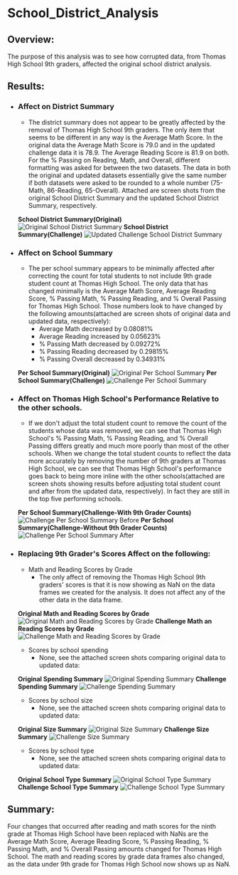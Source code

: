 # School_District_Analysis

## Overview:
The purpose of this analysis was to see how corrupted data, from Thomas High School 9th graders, affected 
the original school district analysis.

## Results:
- ### Affect on District Summary
    - The district summary does not appear to be greatly affected by the removal of Thomas High School 9th graders. 
    The only item that seems to be different in any way is the Average Math Score. In the original data the Average Math Score 
    is 79.0 and in the updated challenge data it is 78.9. The Average Reading Score is 81.9 on both. For the % Passing on Reading, 
    Math, and Overall, different formatting was asked for between the two datasets. The data in both the original and updated 
    datasets essentially give the same number if both datasets were asked to be rounded to a whole number 
    (75-Math, 86-Reading, 65-Overall). Attached are screen shots from the original School District Summary and the updated School 
    District Summary, respectively.

    **School District Summary(Original)**                        
    ![Original School District Summary](Original_School_District_Summary.png)
    **School District Summary(Challenge)**
    ![Updated Challenge School District Summary](Challenge_School_District_Summary.png)
    

- ### Affect on School Summary
    - The per school summary appears to be minimally affected after correcting the count for total students to not include 9th 
    grade student count at Thomas High School. The only data that has changed minimally is the Average Math Score, Average Reading 
    Score, % Passing Math, % Passing Reading, and % Overall Passing for Thomas High School. Those numbers look to have changed by 
    the following amounts(attached are screen shots of original data and updated data, respectively):
        - Average Math decreased by 0.08081%
        - Average Reading increased by 0.05623%
        - % Passing Math decreased by 0.09272% 
        - % Passing Reading decreased by 0.29815%
        - % Passing Overall decreased by 0.34931%

    **Per School Summary(Original)**
    ![Original Per School Summary](Original_Per_School_Summary.png)
    **Per School Summary(Challenge)**
    ![Challenge Per School Summary](Challenge_Per_School_Summary.png)

- ### Affect on Thomas High School's Performance Relative to the other schools.
    - If we don't adjust the total student count to remove the count of the students whose data was removed, we can see that Thomas
     High School's % Passing Math, % Passing Reading, and % Overall Passing differs greatly and much more poorly than most of the 
     other schools. When we change the total student counts to reflect the data more accurately by removing the number of 9th graders 
     at Thomas High School, we can see that Thomas High School's performance goes back to being more inline with the other 
     schools(attached are screen shots showing results before adjusting total student count and after from the updated data, 
     respectively). In fact they are still in the top five performing schools.

    **Per School Summary(Challenge-With 9th Grader Counts)**
    ![Challenge Per School Summary Before](Challenge_Per_School_Summary_With_Ninth_Grade_Counts.png)
    **Per School Summary(Challenge-Without 9th Grader Counts)**
    ![Challenge Per School Summary After](Challenge_Per_School_Summary.png)
    

- ### Replacing 9th Grader's Scores Affect on the following:
    - Math and Reading Scores by Grade
        - The only affect of removing the Thomas High School 9th graders' scores is that it is now showing as NaN on the data frames 
        we created for the analysis. It does not affect any of the other data in the data frame.

    **Original Math and Reading Scores by Grade**
    ![Original Math and Reading Scores by Grade](Original_Math_Reading_Scores_By_Grade.png)
    **Challenge Math an Reading Scores by Grade**
    ![Challenge Math and Reading Scores by Grade](Challenge_Math_Reading_Scores_By_Grade.png)

    - Scores by school spending
        - None, see the attached screen shots comparing original data to updated data:
    
    **Original Spending Summary**
    ![Original Spending Summary](Original_Spending_Summary.png)
    **Challenge Spending Summary**
    ![Challenge Spending Summary](Challenge_Spending_Summary.png)

    - Scores by school size
        - None, see the attached screen shots comparing original data to updated data:

    **Original Size Summary**
    ![Original Size Summary](Original_Size_Summary.png)
    **Challenge Size Summary**
    ![Challenge Size Summary](Challenge_Size_Summary.png)

    - Scores by school type
        - None, see the attached screen shots comparing original data to updated data:

    **Original School Type Summary**
    ![Original School Type Summary](Original_Type_Summary.png)
    **Challenge School Type Summary**
    ![Challenge School Type Summary](Challenge_Type_Summary.png)

## Summary:
Four changes that occurred after reading and math scores for the ninth grade at Thomas High School have been replaced with NaNs are 
the Average Math Score, Average Reading Score, % Passing Reading, % Passing Math, and % Overall Passing amounts changed for Thomas 
High School. The math and reading scores by grade data frames also changed, as the data under 9th grade for Thomas High School now
shows up as NaN.
